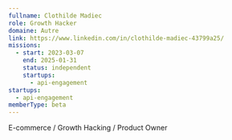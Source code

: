 ```yaml
---
fullname: Clothilde Madiec
role: Growth Hacker
domaine: Autre
link: https://www.linkedin.com/in/clothilde-madiec-43799a25/
missions:
  - start: 2023-03-07
    end: 2025-01-31
    status: independent
    startups:
      - api-engagement
startups:
  - api-engagement
memberType: beta
---
```

E-commerce / Growth Hacking / Product Owner